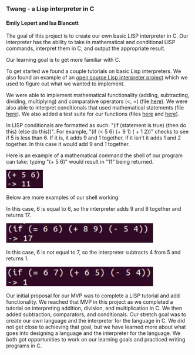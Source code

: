 ### Twang - a Lisp interpreter in C
#### Emily Lepert and Isa Blancett

The goal of this project is to create our own basic LISP interpreter in C. Our interpreter has the ability to take in mathematical and conditional LISP commands, interpret them in C, and output the appropriate result.

Our learning goal is to get more familiar with C.

To get started we found a couple tutorials on basic Lisp interpreters. We also found an example of an [open source Lisp interpreter project](https://github.com/rui314/minilisp) which we used to figure out what we wanted to implement.

We were able to implement mathematical functionality (adding, subtracting, dividing, multiplying) and comparative operators (<, =) (file [here](https://github.com/iblancett/SoftSysTWANG/blob/master/code/math.c)). We were also able to interpret conditionals that used mathematical statements (file [here](https://github.com/iblancett/SoftSysTWANG/blob/master/code/conditionals.c)). We also added a test suite for our functions (files [here](https://github.com/iblancett/SoftSysTWANG/blob/master/code/test_conditionals.c) and [here](https://github.com/iblancett/SoftSysTWANG/blob/master/code/test_math.c)).

In LISP conditionals are formatted as such: "(if (statement is true) (then do this) (else do this))". For example, "(if (< 5 6) (+ 9 1) ( + 1 2))" checks to see if 5 is less than 6. If it is, it adds 9 and 1 together, if it isn't it adds 1 and 2 together. In this case it would add 9 and 1 together.

Here is an example of a mathematical command the shell of our program can take: typing "(+ 5 6)" would result in "11" being returned.

<img width="100" src="https://raw.githubusercontent.com/iblancett/SoftSysTWANG/master/images/adding.png">

Below are more examples of our shell working:

In this case, 6 is equal to 6, so the interpreter adds 9 and 8 together and returns 17.

<img width="400" src="https://raw.githubusercontent.com/iblancett/SoftSysTWANG/master/images/trueIFeq.png">

In this case, 6 is not equal to 7, so the interpreter subtracts 4 from 5 and returns 1.

<img width="400" src="https://raw.githubusercontent.com/iblancett/SoftSysTWANG/master/images/falseIFeq.png">

Our initial proposal for our MVP was to complete a LISP tutorial and add functionality. We reached that MVP in this project as we completed a tutorial on interpreting addition, division, and multiplication in C. We then added subtraction, comparators, and conditionals. Our stretch goal was to create our own language and the interpreter for the language in C. We did not get close to achieving that goal, but we have learned more about what goes into designing a language and the interpreter for the language. 
We both got opportunities to work on our learning goals and practiced writing programs in C.
